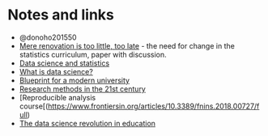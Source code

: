 # Notes and links

* @donoho201550
* [Mere renovation is too little, too
  late](https://nhorton.people.amherst.edu/mererenovation) - the need for
  change in the statistics curriculum, paper with discussion.
* [Data science and statistics](https://github.com/matthew-brett/data-science-discussions/blob/master/ds_and_statistics.pdf)
* [What is data
  science?](https://matthew-brett.github.io/dsfe/chapters/01/what-is-data-science)
* [Blueprint for a modern university](http://asterisk.dynevor.org/blueprint-for-a-modern-university.html)
* [Research methods in the 21st century](https://matthew.dynevor.org/manifesto.html)
* [Reproducible analysis course[(https://www.frontiersin.org/articles/10.3389/fnins.2018.00727/full)
* [The data science revolution in
  education](https://github.com/matthew-brett/ds-rev)
